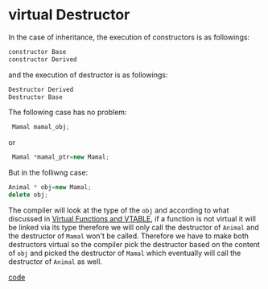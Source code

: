 # virtual Destructor
In the case of inheritance, the execution of constructors is as followings:

```cpp
constructor Base
constructor Derived

```
and the execution of destructor is as followings:

```cpp
Destructor Derived
Destructor Base
```

The following case has no problem:
```cpp
 Mamal mamal_obj;
``` 
or 

```cpp
 Mamal *mamal_ptr=new Mamal;
``` 
But in the folliwng case:

```cpp
Animal * obj=new Mamal;
delete obj;
```

The compiler will look at the type of the `obj` and according to what discussed in [Virtual Functions and VTABLE](VTABLE_and_VPTR.md), if a function is not virtual it will be linked via its type therefore we will only call the destructor of `Animal` and the destructor of `Mamal` won't be called.
Therefore we have to make both destructors virtual so the compiler pick the destructor based on the content of `obj` and picked the destructor of `Mamal` which eventually will call the destructor of `Animal` as well.


[code](../src/class/virtual_destructor_virtual_constructor.cpp) 
